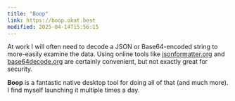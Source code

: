 ```yaml
---
title: "Boop"
link: https://boop.okat.best
modified: 2025-04-14T15:56:15
---
```


At work I will often need to decode a JSON or Base64-encoded string to more-easily examine the data. Using online tools like [jsonformatter.org](https://jsonformatter.org) and [base64decode.org](https://www.base64decode.org) are certainly convenient, but not exactly great for security.

**Boop** is a fantastic native desktop tool for doing all of that (and much more). I find myself launching it multiple times a day.
